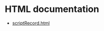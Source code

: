 # HTML documentation

* [scriptRecord.html](http://htmlpreview.github.io/?https://github.com/epics-modules/script/blob/master/documentation/scriptRecord.html)
